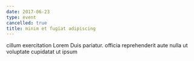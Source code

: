 ```yaml
---
date: 2017-06-23
type: event
cancelled: true
title: minim et fugiat adipiscing
---
```

cillum exercitation Lorem Duis pariatur. officia reprehenderit aute nulla ut voluptate cupidatat ut ipsum